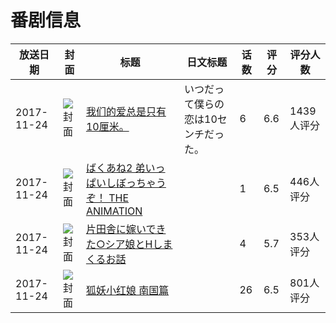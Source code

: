 # 番剧信息

|放送日期|封面|标题|日文标题|话数|评分|评分人数|
|---|---|---|---|---|---|---|
|2017-11-24|![封面](https://lain.bgm.tv/pic/cover/c/ff/b5/212005_j66u4.jpg)|[我们的爱总是只有10厘米。](https://bangumi.tv/subject/212005)|いつだって僕らの恋は10センチだった。|6|6.6|1439人评分|
|2017-11-24|![封面](https://bangumi.tv/img/no_icon_subject.png)|[ばくあね2 弟いっぱいしぼっちゃうぞ！ THE ANIMATION](https://bangumi.tv/subject/224206)||1|6.5|446人评分|
|2017-11-24|![封面](https://bangumi.tv/img/no_icon_subject.png)|[片田舎に嫁いできた○シア娘とHしまくるお話](https://bangumi.tv/subject/228915)||4|5.7|353人评分|
|2017-11-24|![封面](https://lain.bgm.tv/pic/cover/c/db/6d/281282_6OYBV.jpg)|[狐妖小红娘 南国篇](https://bangumi.tv/subject/281282)||26|6.5|801人评分|
